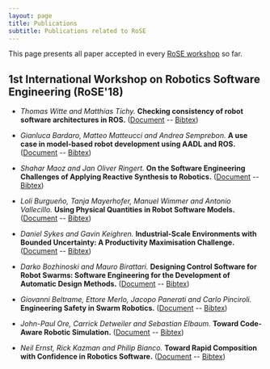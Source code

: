 ```yaml
---
layout: page
title: Publications
subtitle: Publications related to RoSE
---
```


This page presents all paper accepted in every [RoSE workshop](workshops) so far. 

## 1st International Workshop on Robotics Software Engineering (RoSE'18)

* _Thomas Witte and Matthias Tichy._ **Checking consistency of robot software architectures in ROS.** ([Document](https://ieeexplore.ieee.org/abstract/document/8445812) -- [Bibtex](./bibtex/ernst2018toward.bib))

* _Gianluca Bardaro, Matteo Matteucci and Andrea Semprebon._ **A use case in model-based robot development using AADL and ROS.** ([Document](https://ieeexplore.ieee.org/abstract/document/8445813) -- [Bibtex](https://scholar.googleusercontent.com/scholar.bib?q=info:hNwe4mf83OwJ:scholar.google.com/&output=citation&scisig=AAGBfm0AAAAAW_KFAyMknFuCLSC0Mt2kt3x8Na4L33Mc&scisf=4&ct=citation&cd=-1&hl=en&scfhb=1))

* _Shahar Maoz and Jan Oliver Ringert._ **On the Software Engineering Challenges of Applying Reactive Synthesis to Robotics.** ([Document](https://ieeexplore.ieee.org/abstract/document/8445814) -- [Bibtex](https://scholar.googleusercontent.com/scholar.bib?q=info:Qo0bkeJiEJcJ:scholar.google.com/&output=citation&scisig=AAGBfm0AAAAAW_KFMdnAFZ0553tS-Ak7kLpyPlgThp-h&scisf=4&ct=citation&cd=-1&hl=en&scfhb=1))

* _Loli Burgueño, Tanja Mayerhofer, Manuel Wimmer and Antonio Vallecillo._ **Using Physical Quantities in Robot Software Models.** ([Document](https://ieeexplore.ieee.org/document/8445815) -- [Bibtex](https://scholar.googleusercontent.com/scholar.bib?q=info:CTUbC-4EzPIJ:scholar.google.com/&output=citation&scisig=AAGBfm0AAAAAW_KFQyG8sXEOg5JNEp3iWoBY6uOfNatG&scisf=4&ct=citation&cd=-1&hl=en))

* _Daniel Sykes and Gavin Keighren._ **Industrial-Scale Environments with Bounded Uncertainty: A Productivity Maximisation Challenge.** ([Document](https://ieeexplore.ieee.org/abstract/document/8445816) -- [Bibtex](https://scholar.googleusercontent.com/scholar.bib?q=info:SAbrC9c2VicJ:scholar.google.com/&output=citation&scisig=AAGBfm0AAAAAW_KF2XlbrjI0-DVLFW_DlBEpdkB2lzbv&scisf=4&ct=citation&cd=-1&hl=en))

* _Darko Bozhinoski and Mauro Birattari._ **Designing Control Software for Robot Swarms: Software Engineering for the Development of Automatic Design Methods.** ([Document](https://ieeexplore.ieee.org/abstract/document/8445817) -- [Bibtex](https://scholar.googleusercontent.com/scholar.bib?q=info:WdxglzLG-mwJ:scholar.google.com/&output=citation&scisig=AAGBfm0AAAAAW_KGEuoid7KSmzf76-DA7_KStkR51KRT&scisf=4&ct=citation&cd=-1&hl=en))

* _Giovanni Beltrame, Ettore Merlo, Jacopo Panerati and Carlo Pinciroli._ **Engineering Safety in Swarm Robotics.** ([Document](https://ieeexplore.ieee.org/abstract/document/8445818) -- [Bibtex](https://scholar.googleusercontent.com/scholar.bib?q=info:gTOlHvBwHd8J:scholar.google.com/&output=citation&scisig=AAGBfm0AAAAAW_KGKrcCf5wwgMh5ZITzwLUzyn90sPDk&scisf=4&ct=citation&cd=-1&hl=en&scfhb=1))

* _John-Paul Ore, Carrick Detweiler and Sebastian Elbaum._ **Toward Code-Aware Robotic Simulation.** ([Document](https://ieeexplore.ieee.org/document/8445819) -- [Bibtex](https://scholar.googleusercontent.com/scholar.bib?q=info:POBw4S8eT5sJ:scholar.google.com/&output=citation&scisig=AAGBfm0AAAAAW_KGYBDkNCf_22sms868rTXidbKypdkS&scisf=4&ct=citation&cd=-1&hl=en&scfhb=1))

* _Neil Ernst, Rick Kazman and Philip Bianco._ **Toward Rapid Composition with Confidence in Robotics Software.** ([Document](https://ieeexplore.ieee.org/document/8445820) -- [Bibtex](https://scholar.googleusercontent.com/scholar.bib?q=info:KHsm6m7vi28J:scholar.google.com/&output=citation&scisig=AAGBfm0AAAAAW_KGiUxx0BM_LCyGf35w6JDe18612s1p&scisf=4&ct=citation&cd=-1&hl=en&scfhb=1))
